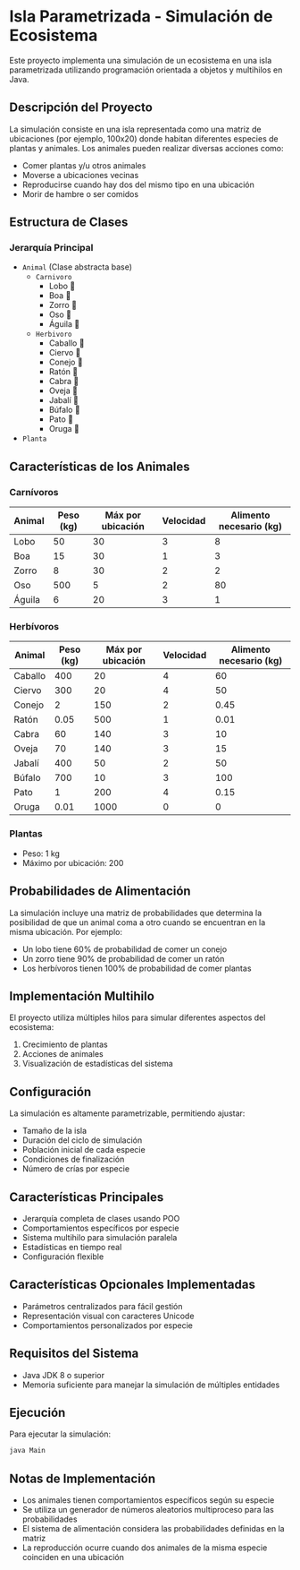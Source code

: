 # Isla Parametrizada - Simulación de Ecosistema

Este proyecto implementa una simulación de un ecosistema en una isla parametrizada utilizando programación orientada a objetos y multihilos en Java.

## Descripción del Proyecto

La simulación consiste en una isla representada como una matriz de ubicaciones (por ejemplo, 100x20) donde habitan diferentes especies de plantas y animales. Los animales pueden realizar diversas acciones como:

- Comer plantas y/u otros animales
- Moverse a ubicaciones vecinas
- Reproducirse cuando hay dos del mismo tipo en una ubicación
- Morir de hambre o ser comidos

## Estructura de Clases

### Jerarquía Principal
- `Animal` (Clase abstracta base)
  - `Carnivoro`
    - Lobo 🐺
    - Boa 🐍
    - Zorro 🦊
    - Oso 🐻
    - Águila 🦅
  - `Herbivoro`
    - Caballo 🐎
    - Ciervo 🦌
    - Conejo 🐇
    - Ratón 🐁
    - Cabra 🐐
    - Oveja 🐑
    - Jabalí 🐗
    - Búfalo 🐃
    - Pato 🦆
    - Oruga 🐛
- `Planta`

## Características de los Animales

### Carnívoros

| Animal | Peso (kg) | Máx por ubicación | Velocidad | Alimento necesario (kg) |
|--------|-----------|-------------------|-----------|------------------------|
| Lobo   | 50        | 30               | 3         | 8                     |
| Boa    | 15        | 30               | 1         | 3                     |
| Zorro  | 8         | 30               | 2         | 2                     |
| Oso    | 500       | 5                | 2         | 80                    |
| Águila | 6         | 20               | 3         | 1                     |

### Herbívoros

| Animal  | Peso (kg) | Máx por ubicación | Velocidad | Alimento necesario (kg) |
|---------|-----------|-------------------|-----------|------------------------|
| Caballo | 400       | 20               | 4         | 60                    |
| Ciervo  | 300       | 20               | 4         | 50                    |
| Conejo  | 2         | 150              | 2         | 0.45                  |
| Ratón   | 0.05      | 500              | 1         | 0.01                  |
| Cabra   | 60        | 140              | 3         | 10                    |
| Oveja   | 70        | 140              | 3         | 15                    |
| Jabalí  | 400       | 50               | 2         | 50                    |
| Búfalo  | 700       | 10               | 3         | 100                   |
| Pato    | 1         | 200              | 4         | 0.15                  |
| Oruga   | 0.01      | 1000             | 0         | 0                     |

### Plantas
- Peso: 1 kg
- Máximo por ubicación: 200

## Probabilidades de Alimentación

La simulación incluye una matriz de probabilidades que determina la posibilidad de que un animal coma a otro cuando se encuentran en la misma ubicación. Por ejemplo:
- Un lobo tiene 60% de probabilidad de comer un conejo
- Un zorro tiene 90% de probabilidad de comer un ratón
- Los herbívoros tienen 100% de probabilidad de comer plantas

## Implementación Multihilo

El proyecto utiliza múltiples hilos para simular diferentes aspectos del ecosistema:
1. Crecimiento de plantas
2. Acciones de animales
3. Visualización de estadísticas del sistema

## Configuración

La simulación es altamente parametrizable, permitiendo ajustar:
- Tamaño de la isla
- Duración del ciclo de simulación
- Población inicial de cada especie
- Condiciones de finalización
- Número de crías por especie

## Características Principales

- Jerarquía completa de clases usando POO
- Comportamientos específicos por especie
- Sistema multihilo para simulación paralela
- Estadísticas en tiempo real
- Configuración flexible

## Características Opcionales Implementadas

- Parámetros centralizados para fácil gestión
- Representación visual con caracteres Unicode
- Comportamientos personalizados por especie

## Requisitos del Sistema

- Java JDK 8 o superior
- Memoria suficiente para manejar la simulación de múltiples entidades

## Ejecución

Para ejecutar la simulación:
```bash
java Main
```

## Notas de Implementación

- Los animales tienen comportamientos específicos según su especie
- Se utiliza un generador de números aleatorios multiproceso para las probabilidades
- El sistema de alimentación considera las probabilidades definidas en la matriz
- La reproducción ocurre cuando dos animales de la misma especie coinciden en una ubicación
